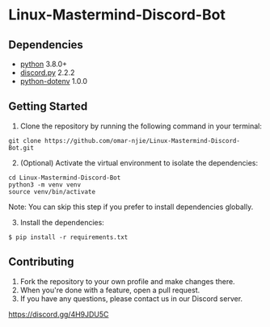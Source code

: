 # Linux-Mastermind-Discord-Bot

## Dependencies
- [python](https://www.python.org/) 3.8.0+
- [discord.py](https://pypi.org/project/discord.py/) 2.2.2
- [python-dotenv](https://pypi.org/project/python-dotenv/) 1.0.0

## Getting Started
1. Clone the repository by running the following command in your terminal:
```
git clone https://github.com/omar-njie/Linux-Mastermind-Discord-Bot.git
```
2. (Optional) Activate the virtual environment to isolate the dependencies:
```
cd Linux-Mastermind-Discord-Bot
python3 -m venv venv
source venv/bin/activate
```

Note: You can skip this step if you prefer to install dependencies globally.

3. Install the dependencies:
```
$ pip install -r requirements.txt
```

## Contributing
1. Fork the repository to your own profile and make changes there.
2. When you're done with a feature, open a pull request.
3. If you have any questions, please contact us in our Discord server.

https://discord.gg/4H9JDU5C
